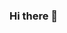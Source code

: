 ### Hi there 👋

<!--
**nravikiran89/nravikiran89** is a ✨ _special_ ✨ repository because its `README.md` (this file) appears on your GitHub profile.

Here are some ideas to get you started:

- 🔭 I’m currently working on Camera Auto Calibration
- 🌱 I’m currently learning Machine Learning
- 👯 I’m looking to collaborate on Camera Auto Calibration for Surround View Cameras
- 💬 Ask me about Image Processing and Computer Vision
- 📫 How to reach me: ravikiran89@outlook.com
- 😄 Pronouns: he/him/his
- ⚡ Fun fact: Please stop asking me fun things about myself. It gives me anxiety. :)
-->
